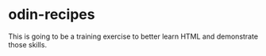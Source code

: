# odin-recipes

This is going to be a training exercise to better learn HTML and demonstrate those skills.